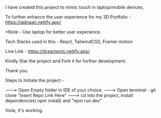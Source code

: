 I have created this project to mimic touch in laptop/mobile devices, 

To further enhance the user experience for my 3D Portfolio - https://iadnaan.netlify.app/ 

*Note - Use laptop for better user experience.

Tech Stacks used in this - React, TailwindCSS, Framer motion

Live Link - https://dragments.netlify.app/

Kindly Star the project and Fork it for further development.

Thank you.

Steps to Initiate the project - 

---> Open Empty folder in IDE of your choice.
---> Open terminal - git clone "Insert Repo Link Here" 
---> cd into the project, install dependencies( npm install) and "npm run dev"

Voila, It's working.
